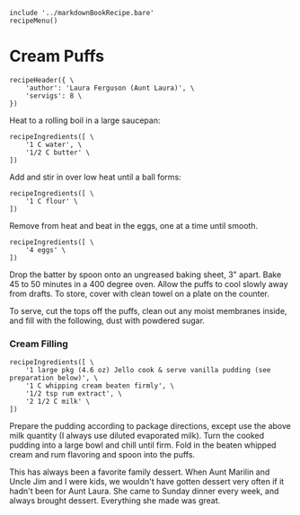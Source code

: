 ~~~ markdown-script
include '../markdownBookRecipe.bare'
recipeMenu()
~~~

# Cream Puffs

~~~ markdown-script
recipeHeader({ \
    'author': 'Laura Ferguson (Aunt Laura)', \
    'servigs': 8 \
})
~~~

Heat to a rolling boil in a large saucepan:

~~~ markdown-script
recipeIngredients([ \
    '1 C water', \
    '1/2 C butter' \
])
~~~

Add and stir in over low heat until a ball forms:

~~~ markdown-script
recipeIngredients([ \
    '1 C flour' \
])
~~~

Remove from heat and beat in the eggs, one at a time until smooth.

~~~ markdown-script
recipeIngredients([ \
    '4 eggs' \
])
~~~

Drop the batter by spoon onto an ungreased baking sheet, 3" apart. Bake 45 to 50 minutes in a 400
degree oven. Allow the puffs to cool slowly away from drafts. To store, cover with clean towel on a
plate on the counter.

To serve, cut the tops off the puffs, clean out any moist membranes inside, and fill with the
following, dust with powdered sugar.


### Cream Filling

~~~ markdown-script
recipeIngredients([ \
    '1 large pkg (4.6 oz) Jello cook & serve vanilla pudding (see preparation below)', \
    '1 C whipping cream beaten firmly', \
    '1/2 tsp rum extract', \
    '2 1/2 C milk' \
])
~~~

Prepare the pudding according to package directions, except use the above milk quantity (I always
use diluted evaporated milk). Turn the cooked pudding into a large bowl and chill until firm. Fold
in the beaten whipped cream and rum flavoring and spoon into the puffs.

This has always been a favorite family dessert. When Aunt Marilin and Uncle Jim and I were kids, we
wouldn't have gotten dessert very often if it hadn't been for Aunt Laura. She came to Sunday dinner
every week, and always brought dessert. Everything she made was great.

